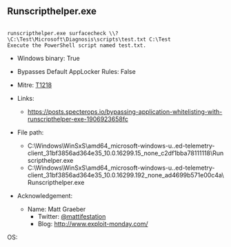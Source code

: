 ## Runscripthelper.exe
```

runscripthelper.exe surfacecheck \\?\C:\Test\Microsoft\Diagnosis\scripts\test.txt C:\Test
Execute the PowerShell script named test.txt.
```
* Windows binary: True   
* Bypasses Default AppLocker Rules: False   
* Mitre: [T1218](https://attack.mitre.org/wiki/Technique/T1218)   
   
* Links:   
  * https://posts.specterops.io/bypassing-application-whitelisting-with-runscripthelper-exe-1906923658fc
   
* File path:   
  * C:\Windows\WinSxS\amd64_microsoft-windows-u..ed-telemetry-client_31bf3856ad364e35_10.0.16299.15_none_c2df1bba78111118\Runscripthelper.exe
  * C:\Windows\WinSxS\amd64_microsoft-windows-u..ed-telemetry-client_31bf3856ad364e35_10.0.16299.192_none_ad4699b571e00c4a\Runscripthelper.exe
   
* Acknowledgement:   
  * Name: Matt Graeber
    * Twitter: [@mattifestation](https://twitter.com/@mattifestation)
    * Blog: http://www.exploit-monday.com/
   
OS:  
